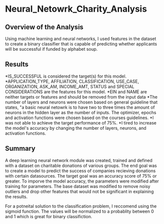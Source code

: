 # Neural_Netowrk_Charity_Analysis

## Overview of the Analysis
Using machine learning and neural networks, I used features in the dataset to create a binary classifier that is capable of predicting whether applicants will be successful if funded by alphabet soup. 

## Results
*IS_SUCCESSFUL is considered the target(s) for this model.
*APPLICATION_TYPE, AFFILIATION, CLASSIFICATION, USE_CASE, ORGANIZATION, ASK_AM, INCOME_AMT, STATUS and SPECIAL CONSIDERATIONS are the features for this model.
*EIN and NAME are neither targets or features and should be removed from the input data
*The number of layers and neurons were chosen based on general guideline that states, "a basic neural netowrk is to have two to three times the amount of neurons in the hidden layer as the number of inputs. The optimizer, epochs and activation functions were chosen based on the courses guidelines. 
*I was not able to achieve the target performance of 75%. 
*I tired to increase the model's accuracy by changing the number of layers, neurons, and activation functions. 

## Summary
A deep learning neural network module was created, trained and defined with a dataset on charitable donations of various groups. The end goal was to create a model to predict the success of companies recieving donations with certain datasources. The target goal was an accuracy score of 75% or greater. To imporve the model accuracy, the parameters were modified after training for parameters. The base dataset was modified to remove noisy outliers and drop other features that would not be significant in explaining the results. 

For a potneital solution to the classification problem, I reccomend using the sigmoid function. The values will be normalized to a probablity between 0 and 1 which is great for binary classifiction.  
